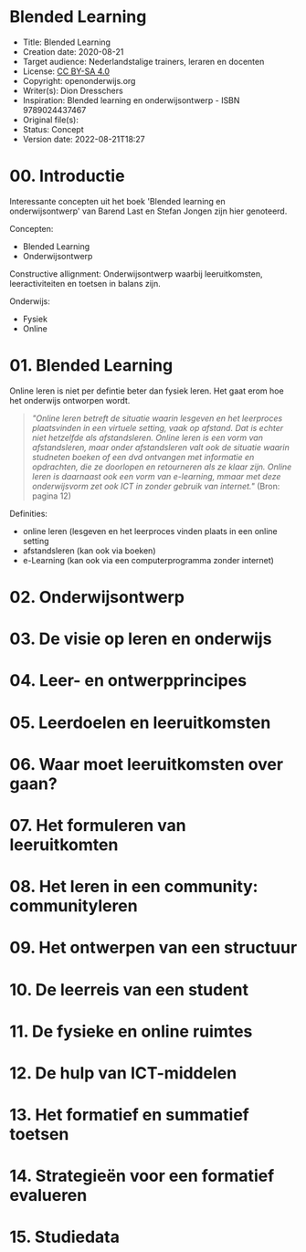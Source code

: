 # Blended Learning

* Title: Blended Learning   
* Creation date: 2020-08-21 
* Target audience: Nederlandstalige trainers, leraren en docenten
* License: [CC BY-SA 4.0](https://creativecommons.org/licenses/by-sa/4.0/)
* Copyright: openonderwijs.org
* Writer(s): Dion Dresschers
* Inspiration: Blended learning en onderwijsontwerp - ISBN 9789024437467
* Original file(s): 
* Status: Concept
* Version date: 2022-08-21T18:27

# 00. Introductie

Interessante concepten uit het boek 'Blended learning en onderwijsontwerp' van Barend Last en Stefan Jongen zijn hier genoteerd.

Concepten: 

* Blended Learning
* Onderwijsontwerp

Constructive allignment: Onderwijsontwerp waarbij leeruitkomsten, leeractiviteiten en toetsen in balans zijn.

Onderwijs:

* Fysiek
* Online

# 01. Blended Learning

Online leren is niet per defintie beter dan fysiek leren. Het gaat erom hoe het onderwijs ontworpen wordt.

> *"Online leren betreft de situatie waarin lesgeven en het leerproces plaatsvinden in een virtuele setting, vaak op afstand. Dat is echter niet hetzelfde als afstandsleren. Online leren is een vorm van afstandsleren, maar onder afstandsleren valt ook de situatie waarin studneten boeken of een dvd ontvangen met informatie en opdrachten, die ze doorlopen en retourneren als ze klaar zijn. Online leren is daarnaast ook een vorm van e-learning, mmaar met deze onderwijsvorm zet ook ICT in zonder gebruik van internet."* (Bron: pagina 12)

Definities:

* online leren (lesgeven en het leerproces vinden plaats in een online setting
* afstandsleren (kan ook via boeken)
* e-Learning (kan ook via een computerprogramma zonder internet)

# 02. Onderwijsontwerp

# 03. De visie op leren en onderwijs

# 04. Leer- en ontwerpprincipes

# 05. Leerdoelen en leeruitkomsten

# 06. Waar moet leeruitkomsten over gaan?

# 07. Het formuleren van leeruitkomten

# 08. Het leren in een community: communityleren

# 09. Het ontwerpen van een structuur

# 10. De leerreis van een student

# 11. De fysieke en online ruimtes

# 12. De hulp van ICT-middelen

# 13. Het formatief en summatief toetsen

# 14. Strategieën voor een formatief evalueren

# 15. Studiedata
